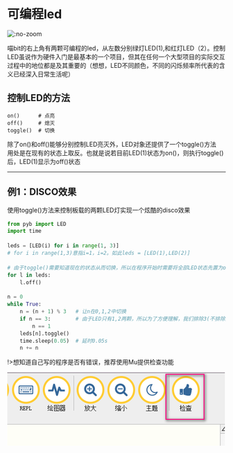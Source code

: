 # 可编程led
  
![](https://s2.ax1x.com/2019/01/29/kQgdW8.png  ':no-zoom')

喵bit的右上角有两颗可编程的led，从左数分别绿灯LED(1),和红灯LED（2）。控制LED虽说作为硬件入门是最基本的一个项目，但其在任何一个大型项目的实际交互过程中的地位都是及其重要的（想想，LED不同颜色，不同的闪烁频率所代表的含义已经深入日常生活呢）

## 控制LED的方法
    
    on()      # 点亮
    off()     # 熄灭 
    toggle()  # 切换

除了on()和off()能够分别控制LED亮灭外，LED对象还提供了一个toggle()方法  
用处是在现有的状态上取反。也就是说若目前LED(1)状态为on()，则执行toggle()后，LED(1)显示为off()状态

---
## 例1：DISCO效果

使用toggle()方法来控制板载的两颗LED灯实现一个炫酷的disco效果

```python
from pyb import LED 
import time

leds = [LED(i) for i in range(1, 3)]   
# for i in range(1,3)意指i=1，i=2。如此leds = [LED(1),LED(2)]

# 由于toggle()需要知道现在的状态从而切换，所以在程序开始时需要将全部LED状态先置为off()
for l in leds: 
	l.off()
	
n = 0
while True:
	n = (n + 1) % 3   # 让n在0,1,2中切换
	if n == 3:        # 由于LED只有1,2两颗，所以为了方便理解，我们排除3(不排除其实也没有问题)
		n == 1   
	leds[n].toggle()    
	time.sleep(0.05)  # 延时0.05s
	n += n 
```  

!>想知道自己写的程序是否有错误，推荐使用Mu提供检查功能

![](./image/led_02.png)  
